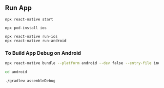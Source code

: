 ## Run App

```
npx react-native start

npx pod-install ios

npx react-native run-ios
npx react-native run-android
```
### To Build App Debug on Android

```bash
npx react-native bundle --platform android --dev false --entry-file index.js --bundle-output android/app/src/main/assets/index.android.bundle --assets-dest android/app/src/main/res

cd android

./gradlew assembleDebug
```
